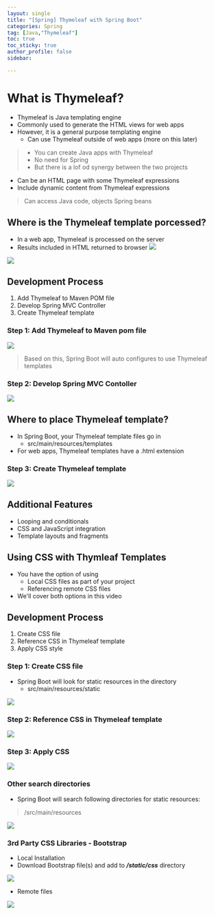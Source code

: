 ```yaml
---
layout: single
title: "[Spring] Thymeleaf with Spring Boot"
categories: Spring
tag: [Java,"Thymeleaf"]
toc: true
toc_sticky: true
author_profile: false
sidebar:

---
```

# What is Thymeleaf?
- Thymeleaf is Java templating engine
- Commonly used to generate the HTML views for web apps
- However, it is a general purpose templating engine
	- Can use Thymeleaf outside of web apps (more on this later)

>- You can create Java apps with Thymeleaf
>- No need for Spring
>- But there is a lof od synergy between the two projects

- Can be an HTML page with some Thymeleaf expressions
- Include dynamic content from Thymeleaf expressions
> Can access Java code, objects Spring beans

## Where is the Thymeleaf template porcessed?
- In a web app, Thymeleaf is processed on the server
- Results included in HTML returned to browser
![](https://i.imgur.com/RHY6PRY.png)

![](https://i.imgur.com/5q9qeq5.png)

## Development Process
1. Add Thymeleaf to Maven POM file
2. Develop Spring MVC Controller
3. Create Thymeleaf template

### Step 1: Add Thymeleaf to Maven pom file
![](https://i.imgur.com/u7xH4Zy.png)
> Based on this, Spring Boot will auto configures to use Thymeleaf templates

### Step 2: Develop Spring MVC Contoller

![](https://i.imgur.com/wA5XhEk.png)


## Where to place Thymeleaf template?
- In Spring Boot, your Thymeleaf template files go in
	- src/main/resources/templates
- For web apps, Thymeleaf templates have a .html extension

### Step 3: Create Thymeleaf template

![](https://i.imgur.com/FMDhnrV.png)


## Additional Features
- Looping and conditionals
- CSS and JavaScript integration
- Template layouts and fragments

## Using CSS with Thymleaf Templates
- You have the option of using
	- Local CSS files as part of your project
	- Referencing remote CSS files
- We'll cover both options in this video

## Development Process
1. Create CSS file
2. Reference CSS in Thymeleaf template
3. Apply CSS style

### Step 1: Create CSS file
- Spring Boot will look for static resources in the directory
	- src/main/resources/static


![](https://i.imgur.com/YjymuEM.png)


### Step 2: Reference CSS in Thymeleaf template

![](https://i.imgur.com/lxSxBy3.png)


### Step 3: Apply CSS

![](https://i.imgur.com/epQkJFX.png)


### Other search directories
- Spring Boot will search following directories for static resources:
> /src/main/resources

![](https://i.imgur.com/M1Z4klr.png)


### 3rd Party CSS Libraries - Bootstrap
- Local Installation
- Download Bootstrap file(s) and add to ***/static/css*** directory

![](https://i.imgur.com/OP9ntsC.png)
- Remote files

![](https://i.imgur.com/cro4cyf.png)
